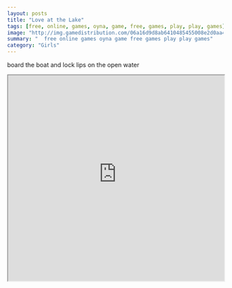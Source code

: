 ```yaml
---
layout: posts
title: "Love at the Lake"
tags: [free, online, games, oyna, game, free, games, play, play, games]
image: "http://img.gamedistribution.com/06a16d9d8ab6410485455008e2d0aa47.jpg"
summary: "  free online games oyna game free games play play games"
category: "Girls"
---
```


board the boat and lock lips on the open water

<iframe width="100%" height="480px;" src="http://flash.gamedistribution.com?game=06a16d9d8ab6410485455008e2d0aa47"></iframe>
